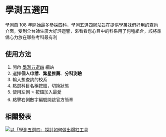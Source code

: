 # 學測五選四
學測自 108 年開始最多參採四科，學測五選四網站旨在提供學弟妹們好用的查詢介面，受到全台師生廣大好評迴響，來看看您心目中的科系用了何種組合，該將準備心力放在哪些考科最有利

## 使用方法

1. 開啟 [學測五選四](https://sean.cat/gsat) 網站
2. 選擇**個人申請**、**繁星推薦**、**分科測驗**
3. 輸入想查詢的校系
4. 點選科目名稱按鈕，切換狀態
5. 使用左側 :star: 按鈕加入最愛
6. 點擊右側數字編號開啟官方簡章

## 相關發表

[![以「學測五選四」探討如何做出爆紅工具](https://img.youtube.com/vi/9ZF_qOAychw/0.jpg)](https://www.youtube.com/watch?v=9ZF_qOAychw)
